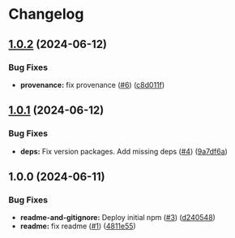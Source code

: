 # Changelog

## [1.0.2](https://github.com/zone-eu/wildduck-zonemta-zilter/compare/v1.0.1...v1.0.2) (2024-06-12)


### Bug Fixes

* **provenance:** fix provenance ([#6](https://github.com/zone-eu/wildduck-zonemta-zilter/issues/6)) ([c8d011f](https://github.com/zone-eu/wildduck-zonemta-zilter/commit/c8d011faa0d07964eb43c977452976a64f0d6967))

## [1.0.1](https://github.com/zone-eu/wildduck-zonemta-zilter/compare/v1.0.0...v1.0.1) (2024-06-12)


### Bug Fixes

* **deps:** Fix version packages. Add missing deps ([#4](https://github.com/zone-eu/wildduck-zonemta-zilter/issues/4)) ([9a7df6a](https://github.com/zone-eu/wildduck-zonemta-zilter/commit/9a7df6afc6c2b85274bc22a6c45f4dac4cb462f1))

## 1.0.0 (2024-06-11)


### Bug Fixes

* **readme-and-gitignore:** Deploy initial npm ([#3](https://github.com/zone-eu/wildduck-zonemta-zilter/issues/3)) ([d240548](https://github.com/zone-eu/wildduck-zonemta-zilter/commit/d240548c57f9e85597f23680cb654e3edafd2517))
* **readme:** fix readme ([#1](https://github.com/zone-eu/wildduck-zonemta-zilter/issues/1)) ([4811e55](https://github.com/zone-eu/wildduck-zonemta-zilter/commit/4811e55992485fa1fb0c35e96916497187230914))
